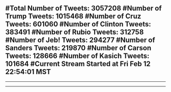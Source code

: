 #Total Number of Tweets: 3057208 
#Number of Trump Tweets: 1015468
#Number of Cruz Tweets: 601060
#Number of Clinton Tweets: 383491
#Number of Rubio Tweets: 312758
#Number of Jeb! Tweets: 294277
#Number of Sanders Tweets: 219870
#Number of Carson Tweets: 128666
#Number of Kasich Tweets: 101684
#Current Stream Started at Fri Feb 12 22:54:01 MST
---
---
---
